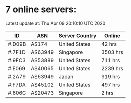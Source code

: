 # 7 online servers:

Latest update at: Thu Apr 09 20:10:10 UTC 2020

| ID | ASN | Server Country | Online |
| -- | --- | -------------- | ------ |
| #.D09B | AS174 | United States | 42 hrs |
| #.7F1D | AS63949 | Singapore | 3503 hrs |
| #.9FC3 | AS53889 | United States | 711 hrs |
| #.E069 | AS40065 | United States | 2239 hrs |
| #.2A79 | AS63949 | Japan | 919 hrs |
| #.F7DA | AS45102 | United States | 497 hrs |
| #.606C | AS20473 | Singapore | 2 hrs |

